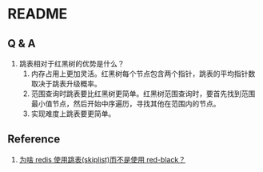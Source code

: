 # README

## Q & A

1. 跳表相对于红黑树的优势是什么？
   1. 内存占用上更加灵活。红黑树每个节点包含两个指针，跳表的平均指针数取决于跳表升级概率。
   2. 范围查询时跳表要比红黑树更简单。红黑树范围查询时，要首先找到范围最小值节点，然后开始中序遍历，寻找其他在范围内的节点。
   3. 实现难度上跳表要更简单。



## Reference

1. [为啥 redis 使用跳表(skiplist)而不是使用 red-black？](https://www.zhihu.com/question/20202931/answer/2628478440)